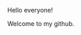 Hello everyone! 

Welcome to my github. 



<!---
jeremiasrg/jeremiasrg is a ✨ special ✨ repository because its `README.md` (this file) appears on your GitHub profile.
You can click the Preview link to take a look at your changes.
--->
